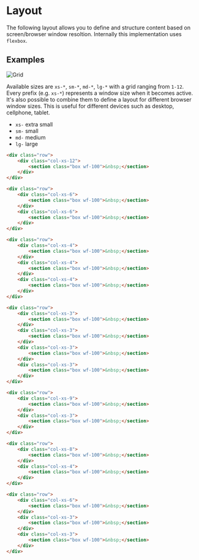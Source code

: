 # Layout

The following layout allows you to define and structure content based on screen/browser window resoltion. Internally this implementation uses `flexbox`.

## Examples

![Grid](Developer-Guide/frontend/grid/grid.png)

Available sizes are `xs-*`, `sm-*`, `md-*`, `lg-*` with a grid ranging from `1-12`. Every prefix (e.g. `xs-*`) represents a window size when it becomes active. It's also possible to combine them to define a layout for different browser window sizes. This is useful for different devices such as desktop, cellphone, tablet.

* `xs-` extra small
* `sm-` small
* `md-` medium
* `lg-` large


```html
<div class="row">
    <div class="col-xs-12">
        <section class="box wf-100">&nbsp;</section>
    </div>
</div>

<div class="row">
    <div class="col-xs-6">
        <section class="box wf-100">&nbsp;</section>
    </div>
    <div class="col-xs-6">
        <section class="box wf-100">&nbsp;</section>
    </div>
</div>

<div class="row">
    <div class="col-xs-4">
        <section class="box wf-100">&nbsp;</section>
    </div>
    <div class="col-xs-4">
        <section class="box wf-100">&nbsp;</section>
    </div>
    <div class="col-xs-4">
        <section class="box wf-100">&nbsp;</section>
    </div>
</div>

<div class="row">
    <div class="col-xs-3">
        <section class="box wf-100">&nbsp;</section>
    </div>
    <div class="col-xs-3">
        <section class="box wf-100">&nbsp;</section>
    </div>
    <div class="col-xs-3">
        <section class="box wf-100">&nbsp;</section>
    </div>
    <div class="col-xs-3">
        <section class="box wf-100">&nbsp;</section>
    </div>
</div>

<div class="row">
    <div class="col-xs-9">
        <section class="box wf-100">&nbsp;</section>
    </div>
    <div class="col-xs-3">
        <section class="box wf-100">&nbsp;</section>
    </div>
</div>

<div class="row">
    <div class="col-xs-8">
        <section class="box wf-100">&nbsp;</section>
    </div>
    <div class="col-xs-4">
        <section class="box wf-100">&nbsp;</section>
    </div>
</div>

<div class="row">
    <div class="col-xs-6">
        <section class="box wf-100">&nbsp;</section>
    </div>
    <div class="col-xs-3">
        <section class="box wf-100">&nbsp;</section>
    </div>
    <div class="col-xs-3">
        <section class="box wf-100">&nbsp;</section>
    </div>
</div>

```